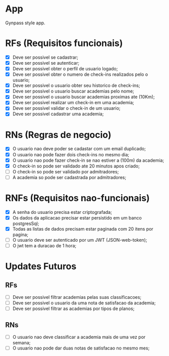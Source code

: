 # App

Gynpass style app.

# RFs (Requisitos funcionais)

- [x] Deve ser possivel se cadastrar;
- [x] Deve ser possivel se autenticar;
- [x] Deve ser possivel obter o perfil de usuario logado;
- [x] Deve ser possivel obter o numero de check-ins realizados pelo o usuario;
- [x] Deve ser possivel o usuario obter seu historico de check-ins;
- [x] Deve ser possivel o usuario buscar academias pelo nome;
- [x] Deve ser possivel o usuario buscar academias proximas ate (10Km);
- [x] Deve ser possivel realizar um check-in em uma academia;
- [x] Deve ser possivel validar o check-in de um usuario;
- [x] Deve ser possivel cadastrar uma academia;

# RNs (Regras de negocio)

- [x] O usuario nao deve poder se cadastar com um email duplicado;
- [x] O usuario nao pode fazer dois check-ins no mesmo dia;
- [x] O usuario nao pode fazer check-in se nao estiver a (100m) da academia;
- [x] O check-in so pode ser validado ate 20 minutos apos criado;
- [ ] O check-in so pode ser validado por admitradores;
- [ ] A academia so pode ser cadastrada por  admitradores;

# RNFs (Requisitos nao-funcionais)

- [x] A senha do usuario precisa estar criptografada;
- [x] Os dados da aplicacao precisar estar persistido em um banco postgresSql;
- [x] Todas as listas de dados precisam estar paginada com 20 itens por pagina;
- [ ] O usuario deve ser autenticado por um JWT (JSON-web-token);
- [ ] O jwt tem a duracao de 1 hora;

# Updates Futuros

## RFs 
- [ ] Deve ser possivel filtrar academias pelas suas classificacoes;
- [ ] Deve ser possivel o usuario da uma nota de satisfacao da academia;
- [ ] Deve ser possivel filtrar as academias por tipos de planos;

## RNs
- [ ] O usuario nao deve classificar a academia mais de uma vez por semana;
- [ ] O usuario nao pode dar duas notas de satisfacao no mesmo mes;
